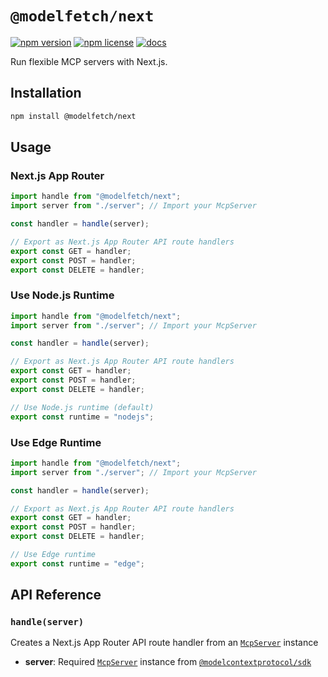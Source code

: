 # `@modelfetch/next`

[![npm version](https://img.shields.io/npm/v/@modelfetch/next)](https://www.npmjs.com/package/@modelfetch/next)
[![npm license](https://img.shields.io/npm/l/@modelfetch/next)](https://www.npmjs.com/package/@modelfetch/next)
[![docs](https://img.shields.io/badge/docs-modelfetch.com-blue)](https://www.modelfetch.com/docs/runtime/next)

Run flexible MCP servers with Next.js.

## Installation

```bash
npm install @modelfetch/next
```

## Usage

### Next.js App Router

```typescript
import handle from "@modelfetch/next";
import server from "./server"; // Import your McpServer

const handler = handle(server);

// Export as Next.js App Router API route handlers
export const GET = handler;
export const POST = handler;
export const DELETE = handler;
```

### Use Node.js Runtime

```typescript
import handle from "@modelfetch/next";
import server from "./server"; // Import your McpServer

const handler = handle(server);

// Export as Next.js App Router API route handlers
export const GET = handler;
export const POST = handler;
export const DELETE = handler;

// Use Node.js runtime (default)
export const runtime = "nodejs";
```

### Use Edge Runtime

```typescript
import handle from "@modelfetch/next";
import server from "./server"; // Import your McpServer

const handler = handle(server);

// Export as Next.js App Router API route handlers
export const GET = handler;
export const POST = handler;
export const DELETE = handler;

// Use Edge runtime
export const runtime = "edge";
```

## API Reference

### `handle(server)`

Creates a Next.js App Router API route handler from an [`McpServer`](https://github.com/modelcontextprotocol/typescript-sdk?tab=readme-ov-file#server) instance

- **server**: Required [`McpServer`](https://github.com/modelcontextprotocol/typescript-sdk?tab=readme-ov-file#server) instance from [`@modelcontextprotocol/sdk`](https://github.com/modelcontextprotocol/typescript-sdk)
